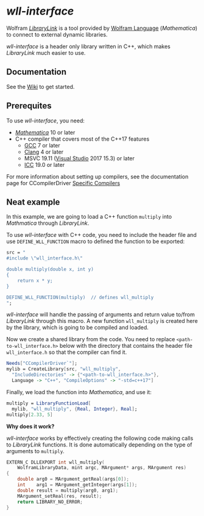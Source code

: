 # *wll-interface*

Wolfram [*LibraryLink*](http://reference.wolfram.com/language/LibraryLink/tutorial/Overview.html) is a tool provided by [Wolfram Language](http://www.wolfram.com/language/) (*Mathematica*) to connect to external dynamic libraries. 

*wll-interface* is a header only library written in C++, which makes *LibraryLink* much easier to use. 

## Documentation

See the [Wiki](https://github.com/njpipeorgan/wll-interface/wiki) to get started. 

## Prerequites

To use *wll-interface*, you need: 

* [*Mathematica*](https://www.wolfram.com/mathematica/) 10 or later
* C++ compiler that covers most of the C++17 features
  * [GCC](https://gcc.gnu.org/) 7 or later
  * [Clang](http://clang.llvm.org/) 4 or later
  * MSVC 19.11 ([Visual Studio](https://visualstudio.microsoft.com/vs/) 2017 15.3) or later
  * [ICC](https://software.intel.com/en-us/c-compilers) 19.0 or later

For more information about setting up compilers, see the documentation page for CCompilerDriver [Specific Compilers](https://reference.wolfram.com/language/CCompilerDriver/tutorial/SpecificCompilers.html.en)

## Neat example

In this example, we are going to load a C++ function `multiply` into *Mathmatica* through *LibraryLink*. 

To use *wll-interface* with C++ code, you need to include the header file and use `DEFINE_WLL_FUNCTION` macro to defined the function to be exported:
```Mathematica
src = "
#include \"wll_interface.h\"

double multiply(double x, int y)
{
    return x * y;
}

DEFINE_WLL_FUNCTION(multiply)  // defines wll_multiply
";
```
*wll-interface* will handle the passing of arguments and return value to/from *LibraryLink* through this macro. A new function `wll_multiply` is created here by the library, which is going to be compiled and loaded.

Now we create a shared library from the code. You need to replace `<path-to-wll_interface.h>` below with the directory that contains the header file `wll_interface.h` so that the compiler can find it.
```Mathematica
Needs["CCompilerDriver`"];
mylib = CreateLibrary[src, "wll_multiply", 
  "IncludeDirectories" -> {"<path-to-wll_interface.h>"}, 
  Language -> "C++", "CompileOptions" -> "-std=c++17"]
```

Finally, we load the function into *Mathematica*, and use it:
```Mathematica
multiply = LibraryFunctionLoad[
  mylib, "wll_multiply", {Real, Integer}, Real];
multiply[2.33, 5]
```

**Why does it work?**

*wll-interface* works by effectively creating the following code making calls to *LibraryLink* functions. It is done automatically depending on the type of arguments to `multiply`. 
```C++
EXTERN_C DLLEXPORT int wll_multiply(
    WolframLibraryData, mint argc, MArgument* args, MArgument res)
{
    double arg0 = MArgument_getReal(args[0]);
    int    arg1 = MArgument_getInteger(args[1]);
    double result = multiply(arg0, arg1);
    MArgument_setReal(res, result);
    return LIBRARY_NO_ERROR;
}
```
